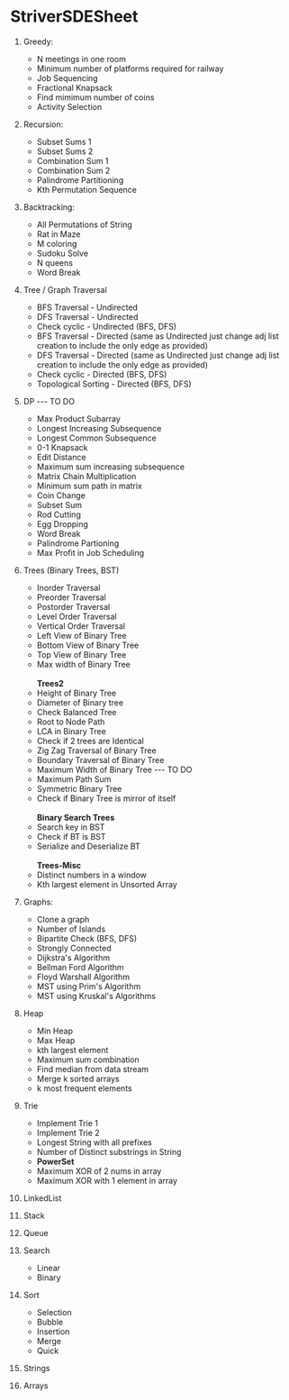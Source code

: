 # StriverSDESheet

1. Greedy:
   * N meetings in one room
   * Minimum number of platforms required for railway
   * Job Sequencing
   * Fractional Knapsack
   * Find mimimum number of coins
   * Activity Selection

2. Recursion: 
   * Subset Sums 1
   * Subset Sums 2
   * Combination Sum 1
   * Combination Sum 2
   * Palindrome Partitioning
   * Kth Permutation Sequence 
   
3. Backtracking:
   * All Permutations of String
   * Rat in Maze
   * M coloring 
   * Sudoku Solve 
   * N queens 
   * Word Break 
   
4. Tree / Graph Traversal
   * BFS Traversal - Undirected
   * DFS Traversal - Undirected
   * Check cyclic - Undirected (BFS, DFS)
   * BFS Traversal - Directed (same as Undirected just change adj list creation to include the only edge as provided)
   * DFS Traversal - Directed (same as Undirected just change adj list creation to include the only edge as provided)
   * Check cyclic - Directed (BFS, DFS)
   * Topological Sorting - Directed (BFS, DFS)
   
5. DP --- TO DO
   * Max Product Subarray
   * Longest Increasing Subsequence
   * Longest Common Subsequence
   * 0-1 Knapsack
   * Edit Distance
   * Maximum sum increasing subsequence
   * Matrix Chain Multiplication
   * Minimum sum path in matrix
   * Coin Change
   * Subset Sum
   * Rod Cutting
   * Egg Dropping
   * Word Break
   * Palindrome Partioning
   * Max Profit in Job Scheduling

6. Trees (Binary Trees, BST)
   * Inorder Traversal
   * Preorder Traversal
   * Postorder Traversal
   * Level Order Traversal
   * Vertical Order Traversal
   * Left View of Binary Tree
   * Bottom View of Binary Tree
   * Top View of Binary Tree
   * Max width of Binary Tree<br/><br/>
   **Trees2**
   * Height of Binary Tree
   * Diameter of Binary tree
   * Check Balanced Tree 
   * Root to Node Path
   * LCA in Binary Tree 
   * Check if 2 trees are Identical
   * Zig Zag Traversal of Binary Tree
   * Boundary Traversal of Binary Tree
   * Maximum Width of Binary Tree --- TO DO
   * Maximum Path Sum 
   * Symmetric Binary Tree
   * Check if Binary Tree is mirror of itself<br/><br/>
   **Binary Search Trees**
   * Search key in BST
   * Check if BT is BST
   * Serialize and Deserialize BT<br/><br/>
   **Trees-Misc**
   * Distinct numbers in a window
   * Kth largest element in Unsorted Array

7. Graphs:
   * Clone a graph
   * Number of Islands
   * Bipartite Check (BFS, DFS)
   * Strongly Connected
   * Dijkstra's Algorithm
   * Bellman Ford Algorithm
   * Floyd Warshall Algorithm
   * MST using Prim's Algorithm
   * MST using Kruskal's Algorithms
   
8. Heap
   * Min Heap
   * Max Heap
   * kth largest element
   * Maximum sum combination
   * Find median from data stream
   * Merge k sorted arrays
   * k most frequent elements
   
9. Trie 
   * Implement Trie 1
   * Implement Trie 2
   * Longest String with all prefixes
   * Number of Distinct substrings in String
   * **PowerSet**
   * Maximum XOR of 2 nums in array
   * Maximum XOR with 1 element in array
   
10. LinkedList 

11. Stack
    
12. Queue

13. Search
    * Linear
    * Binary
    
14. Sort
    * Selection
    * Bubble
    * Insertion
    * Merge
    * Quick
    
15. Strings 

16. Arrays

